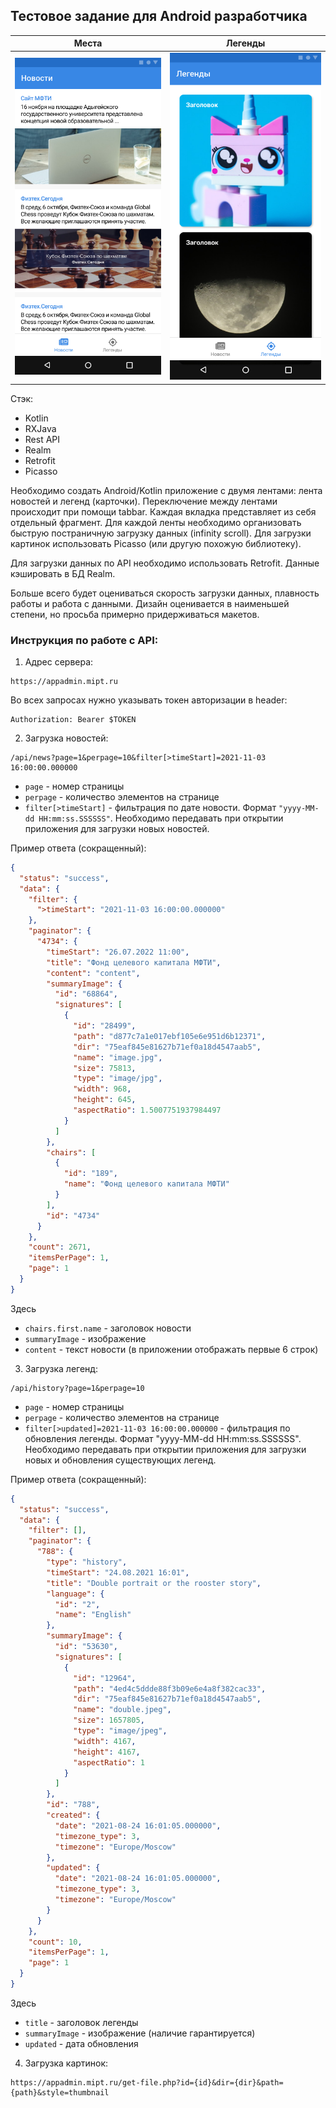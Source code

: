 ## Тестовое задание для Android разработчика ##


| Места                      | Легенды                    |
|----------------------------|----------------------------|
| ![title](design/test1.png) | ![title](design/test2.png) |

Стэк:
- Kotlin
- RXJava
- Rest API
- Realm
- Retrofit
- Picasso

Необходимо создать Android/Kotlin приложение c двумя лентами: 
лента новостей и легенд (карточки).
Переключение между лентами происходит при помощи tabbar.
Каждая вкладка представляет из себя отдельный фрагмент.
Для каждой ленты необходимо организовать быструю постраничную 
загрузку данных (infinity scroll). Для загрузки картинок использовать 
Picasso (или другую похожую библиотеку).

Для загрузки данных по API необходимо использовать Retrofit. 
Данные кэшировать в БД Realm. 

Больше всего будет оцениваться скорость загрузки данных, 
плавность работы и работа с данными. Дизайн оценивается в наименьшей 
степени, но просьба примерно придерживаться макетов. 

### Инструкция по работе с API: ###
1. Адрес сервера:
```
https://appadmin.mipt.ru
```
Во всех запросах нужно указывать токен авторизации в header:
```
Authorization: Bearer $TOKEN
```

2. Загрузка новостей:
```
/api/news?page=1&perpage=10&filter[>timeStart]=2021-11-03 16:00:00.000000
```
- `page` - номер страницы
- `perpage` - количество элементов на странице
- `filter[>timeStart]` - фильтрация по дате новости. Формат `"yyyy-MM-dd HH:mm:ss.SSSSSS"`.
Необходимо передавать при открытии приложения для загрузки новых новостей.

Пример ответа (сокращенный):
```json
{
  "status": "success",
  "data": {
    "filter": {
      ">timeStart": "2021-11-03 16:00:00.000000"
    },
    "paginator": {
      "4734": {
        "timeStart": "26.07.2022 11:00",
        "title": "Фонд целевого капитала МФТИ",
        "content": "content",
        "summaryImage": {
          "id": "68864",
          "signatures": [
            {
              "id": "28499",
              "path": "d877c7a1e017ebf105e6e951d6b12371",
              "dir": "75eaf845e81627b71ef0a18d4547aab5",
              "name": "image.jpg",
              "size": 75813,
              "type": "image/jpg",
              "width": 968,
              "height": 645,
              "aspectRatio": 1.5007751937984497
            }
          ]
        },
        "chairs": [
          {
            "id": "189",
            "name": "Фонд целевого капитала МФТИ"
          }
        ],
        "id": "4734"
      }
    },
    "count": 2671,
    "itemsPerPage": 1,
    "page": 1
  }
}
```
Здесь 
- `chairs.first.name` - заголовок новости
- `summaryImage` - изображение
- `content` - текст новости (в приложении отображать первые 6 строк)

3. Загрузка легенд:
```
/api/history?page=1&perpage=10
```
- `page` - номер страницы
- `perpage` - количество элементов на странице
- `filter[>updated]=2021-11-03 16:00:00.000000` - фильтрация по обновления легенды. 
Формат "yyyy-MM-dd HH:mm:ss.SSSSSS". Необходимо передавать при 
открытии приложения для загрузки новых и обновления существующих легенд.

Пример ответа (сокращенный):
```json
{
  "status": "success",
  "data": {
    "filter": [],
    "paginator": {
      "788": {
        "type": "history",
        "timeStart": "24.08.2021 16:01",
        "title": "Double portrait or the rooster story",
        "language": {
          "id": "2",
          "name": "English"
        },
        "summaryImage": {
          "id": "53630",
          "signatures": [
            {
              "id": "12964",
              "path": "4ed4c5ddde88f3b09e6e4a8f382cac33",
              "dir": "75eaf845e81627b71ef0a18d4547aab5",
              "name": "double.jpeg",
              "size": 1657805,
              "type": "image/jpeg",
              "width": 4167,
              "height": 4167,
              "aspectRatio": 1
            }
          ]
        },
        "id": "788", 
        "created": {
          "date": "2021-08-24 16:01:05.000000",
          "timezone_type": 3,
          "timezone": "Europe/Moscow"
        },
        "updated": {
          "date": "2021-08-24 16:01:05.000000",
          "timezone_type": 3,
          "timezone": "Europe/Moscow"
        }
      }
    },
    "count": 10,
    "itemsPerPage": 1,
    "page": 1
  }
}
```

Здесь 
- `title` - заголовок легенды
- `summaryImage` - изображение (наличие гарантируется)
- `updated` - дата обновления

4. Загрузка картинок:
```
https://appadmin.mipt.ru/get-file.php?id={id}&dir={dir}&path={path}&style=thumbnail
```
